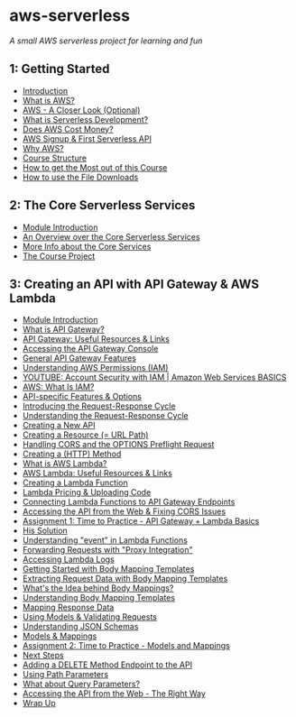 # aws-serverless
*A small AWS serverless project for learning and fun*

## 1: Getting Started

* [Introduction](https://www.udemy.com/aws-serverless-a-complete-introduction/learn/v4/t/lecture/7275232?start=0)
* [What is AWS?](https://www.udemy.com/aws-serverless-a-complete-introduction/learn/v4/t/lecture/7275236?start=0)
* [AWS - A Closer Look (Optional)](https://www.udemy.com/aws-serverless-a-complete-introduction/learn/v4/t/lecture/7214768?start=0)
* [What is Serverless Development?](https://www.udemy.com/aws-serverless-a-complete-introduction/learn/v4/t/lecture/7275818?start=0)
* [Does AWS Cost Money?](https://www.udemy.com/aws-serverless-a-complete-introduction/learn/v4/t/lecture/7221444?start=0)
* [AWS Signup & First Serverless API](https://www.udemy.com/aws-serverless-a-complete-introduction/learn/v4/t/lecture/7214772?start=0)
* [Why AWS?](https://www.udemy.com/aws-serverless-a-complete-introduction/learn/v4/t/lecture/7275242?start=0)
* [Course Structure](https://www.udemy.com/aws-serverless-a-complete-introduction/learn/v4/t/lecture/7275826?start=0)
* [How to get the Most out of this Course](https://www.udemy.com/aws-serverless-a-complete-introduction/learn/v4/t/lecture/7271100?start=0)
* [How to use the File Downloads](https://www.udemy.com/aws-serverless-a-complete-introduction/learn/v4/t/lecture/7228510?start=0)

## 2: The Core Serverless Services

* [Module Introduction](https://www.udemy.com/aws-serverless-a-complete-introduction/learn/v4/t/lecture/7275250?start=0)
* [An Overview over the Core Serverless Services](https://www.udemy.com/aws-serverless-a-complete-introduction/learn/v4/t/lecture/7275842?start=0)
* [More Info about the Core Services](https://www.udemy.com/aws-serverless-a-complete-introduction/learn/v4/t/lecture/7214806?start=0)
* [The Course Project](https://www.udemy.com/aws-serverless-a-complete-introduction/learn/v4/t/lecture/7275866?start=0)

## 3: Creating an API with API Gateway & AWS Lambda

* [Module Introduction](https://www.udemy.com/aws-serverless-a-complete-introduction/learn/v4/t/lecture/7275252?start=0)
* [What is API Gateway?](https://www.udemy.com/aws-serverless-a-complete-introduction/learn/v4/t/lecture/7275254?start=0)
* [API Gateway: Useful Resources & Links](https://www.udemy.com/aws-serverless-a-complete-introduction/learn/v4/t/lecture/7220612?start=0)
* [Accessing the API Gateway Console](https://www.udemy.com/aws-serverless-a-complete-introduction/learn/v4/t/lecture/7275256?start=0)
* [General API Gateway Features](https://www.udemy.com/aws-serverless-a-complete-introduction/learn/v4/t/lecture/7275874?start=0)
* [Understanding AWS Permissions (IAM)](https://www.udemy.com/aws-serverless-a-complete-introduction/learn/v4/t/lecture/7220660?start=0)
* [YOUTUBE: Account Security with IAM | Amazon Web Services BASICS](https://youtu.be/9CKsX6MOPDQ)
* [AWS: What Is IAM?](http://docs.aws.amazon.com/IAM/latest/UserGuide/introduction.html)
* [API-specific Features & Options](https://www.udemy.com/aws-serverless-a-complete-introduction/learn/v4/t/lecture/7275882?start=0)
* [Introducing the Request-Response Cycle](https://www.udemy.com/aws-serverless-a-complete-introduction/learn/v4/t/lecture/7275888?start=0)
* [Understanding the Request-Response Cycle](https://www.udemy.com/aws-serverless-a-complete-introduction/learn/v4/t/lecture/7275898?start=0)
* [Creating a New API](https://www.udemy.com/aws-serverless-a-complete-introduction/learn/v4/t/lecture/7275902?start=0)
* [Creating a Resource (= URL Path)](https://www.udemy.com/aws-serverless-a-complete-introduction/learn/v4/t/lecture/7275910?start=0)
* [Handling CORS and the OPTIONS Preflight Request](https://www.udemy.com/aws-serverless-a-complete-introduction/learn/v4/t/lecture/7275916?start=0)
* [Creating a (HTTP) Method](https://www.udemy.com/aws-serverless-a-complete-introduction/learn/v4/t/lecture/7275924?start=0)
* [What is AWS Lambda?](https://www.udemy.com/aws-serverless-a-complete-introduction/learn/v4/t/lecture/7275930?start=0)
* [AWS Lambda: Useful Resources & Links](https://www.udemy.com/aws-serverless-a-complete-introduction/learn/v4/t/lecture/7220630?start=0)
* [Creating a Lambda Function](https://www.udemy.com/aws-serverless-a-complete-introduction/learn/v4/t/lecture/7275942?start=0)
* [Lambda Pricing & Uploading Code](https://www.udemy.com/aws-serverless-a-complete-introduction/learn/v4/t/lecture/7220722?start=0)
* [Connecting Lambda Functions to API Gateway Endpoints](https://www.udemy.com/aws-serverless-a-complete-introduction/learn/v4/t/lecture/7275948?start=0)
* [Accessing the API from the Web & Fixing CORS Issues](https://www.udemy.com/aws-serverless-a-complete-introduction/learn/v4/t/lecture/7275966?start=0)
* [Assignment 1: Time to Practice - API Gateway + Lambda Basics](https://www.udemy.com/aws-serverless-a-complete-introduction/learn/v4/t/practice/432)
* [His Solution](https://www.udemy.com/aws-serverless-a-complete-introduction/learn/v4/t/practice/432/instructor-solution)
* [Understanding "event" in Lambda Functions](https://www.udemy.com/aws-serverless-a-complete-introduction/learn/v4/t/lecture/7275980?start=0)
* [Forwarding Requests with "Proxy Integration"](https://www.udemy.com/aws-serverless-a-complete-introduction/learn/v4/t/lecture/7275982?start=0)
* [Accessing Lambda Logs](https://www.udemy.com/aws-serverless-a-complete-introduction/learn/v4/t/lecture/7275992?start=0)
* [Getting Started with Body Mapping Templates](https://www.udemy.com/aws-serverless-a-complete-introduction/learn/v4/t/lecture/7275998?start=0)
* [Extracting Request Data with Body Mapping Templates]()
* [What's the Idea behind Body Mappings?]()
* [Understanding Body Mapping Templates]()
* [Mapping Response Data]()
* [Using Models & Validating Requests]()
* [Understanding JSON Schemas]()
* [Models & Mappings]()
* [Assignment 2: Time to Practice - Models and Mappings]()
* [Next Steps]()
* [Adding a DELETE Method Endpoint to the API]()
* [Using Path Parameters]()
* [What about Query Parameters?]()
* [Accessing the API from the Web - The Right Way]()
* [Wrap Up]()

